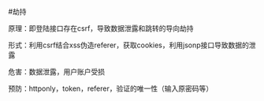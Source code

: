 #劫持  
  
原理：即登陆接口存在csrf，导致数据泄露和跳转的导向劫持  
  
形式：利用csrf结合xss伪造referer，获取cookies，利用jsonp接口导致数据的泄露  
  
危害：数据泄露，用户账户受损  
  
预防：httponly，token，referer，验证的唯一性（输入原密码等）  
  
  
  
  
